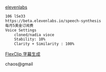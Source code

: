 

[elevenlabs](https://beta.elevenlabs.io/speech-synthesis)	

```sh
106 lSe33
https://beta.elevenlabs.io/speech-synthesis
每月5美金订阅费
Voice Settings
	cloned/nadia vioce
	Stability: 10%
	Clarity + Similarity : 100%

```





[FlexClip 字幕生成](https://www.flexclip.com/cn/tools/auto-subtitle/)	

chaos@gmail
